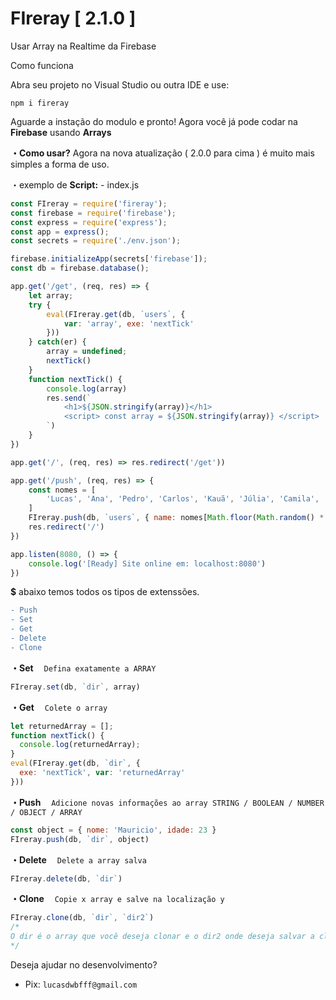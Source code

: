 # FIreray  [ 2.1.0 ]
Usar Array na Realtime da Firebase

Como funciona

Abra seu projeto no Visual Studio ou outra IDE e use: 
```
npm i fireray
```
Aguarde a instação do modulo e pronto! Agora você já pode codar na **Firebase** usando **Arrays**

**・Como usar?**
Agora na nova atualização ( 2.0.0 para cima ) é muito mais simples a forma de uso.

・exemplo de **Script:** - index.js
```js
const FIreray = require('fireray');
const firebase = require('firebase');
const express = require('express');
const app = express();
const secrets = require('./env.json');

firebase.initializeApp(secrets['firebase']);
const db = firebase.database();

app.get('/get', (req, res) => {
    let array;
    try {
        eval(FIreray.get(db, `users`, {
            var: 'array', exe: 'nextTick'
        }))
    } catch(er) {
        array = undefined;
        nextTick()
    }
    function nextTick() {
        console.log(array)
        res.send(`
            <h1>${JSON.stringify(array)}</h1>
            <script> const array = ${JSON.stringify(array)} </script>
        `)
    }
})

app.get('/', (req, res) => res.redirect('/get'))

app.get('/push', (req, res) => {
    const nomes = [
        'Lucas', 'Ana', 'Pedro', 'Carlos', 'Kauã', 'Júlia', 'Camila', 'Laura', 'Breno', 'Augusto', 'João', 'Kleber'
    ]
    FIreray.push(db, `users`, { name: nomes[Math.floor(Math.random() * nomes.length)] })
    res.redirect('/')
})

app.listen(8080, () => {
    console.log('[Ready] Site online em: localhost:8080')
})
```

**$** abaixo temos todos os tipos de extenssões.
```diff
- Push
- Set
- Get
- Delete
- Clone
```

**・Set**
ㅤ`Defina exatamente a ARRAY`
```js
FIreray.set(db, `dir`, array)
```

**・Get**
ㅤ`Colete o array`
```js
let returnedArray = [];
function nextTick() {
  console.log(returnedArray);
}
eval(FIreray.get(db, `dir`, {
  exe: 'nextTick', var: 'returnedArray'
}))
```

**・Push**
ㅤ`Adicione novas informações ao array STRING / BOOLEAN / NUMBER / OBJECT / ARRAY`
```js
const object = { nome: 'Mauricio', idade: 23 }
FIreray.push(db, `dir`, object)
```

**・Delete**
ㅤ`Delete a array salva`
```js
FIreray.delete(db, `dir`)
```

**・Clone**
ㅤ`Copie x array e salve na localização y`
```js
FIreray.clone(db, `dir`, `dir2`)
/* 
O dir é o array que você deseja clonar e o dir2 onde deseja salvar a clonagem
*/
```

Deseja ajudar no desenvolvimento?
- Pix: `lucasdwbfff@gmail.com`
